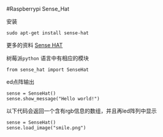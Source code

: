 #Raspberrypi  Sense_Hat

安装
```
sudo apt-get install sense-hat 
```

更多的资料 [Sense HAT](https://pythonhosted.org/sense-hat/)

树莓派`python` 语言中有相应的模块

```python3
from sense_hat import SenseHat
```
ed点阵输出

```python3
sense = SenseHat()
sense.show_message("Hello world!")
```

以下代码会返回一个含有rgb信息的数组，并且再led阵列中显示


```python3
sense = SenseHat()
sense.load_image("smile.png")

```


